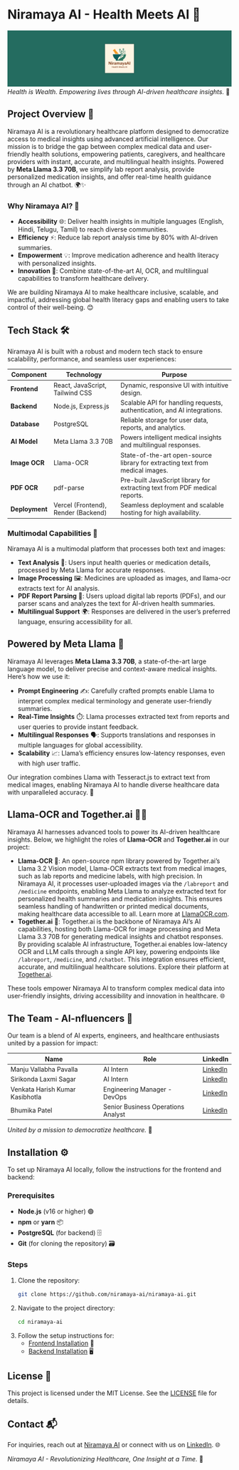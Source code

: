 # Niramaya AI - Health Meets AI 🌟

![Niramaya AI Logo](Frontend/public/github-banner-logo.png)  
*Health is Wealth. Empowering lives through AI-driven healthcare insights.* 💪

## Project Overview 📖

Niramaya AI is a revolutionary healthcare platform designed to democratize access to medical insights using advanced artificial intelligence. Our mission is to bridge the gap between complex medical data and user-friendly health solutions, empowering patients, caregivers, and healthcare providers with instant, accurate, and multilingual health insights. Powered by **Meta Llama 3.3 70B**, we simplify lab report analysis, provide personalized medication insights, and offer real-time health guidance through an AI chatbot. 🌍✨

### Why Niramaya AI? 🤔

- **Accessibility** 🌐: Deliver health insights in multiple languages (English, Hindi, Telugu, Tamil) to reach diverse communities.
- **Efficiency** ⚡: Reduce lab report analysis time by 80% with AI-driven summaries.
- **Empowerment** 💡: Improve medication adherence and health literacy with personalized insights.
- **Innovation** 🚀: Combine state-of-the-art AI, OCR, and multilingual capabilities to transform healthcare delivery.

We are building Niramaya AI to make healthcare inclusive, scalable, and impactful, addressing global health literacy gaps and enabling users to take control of their well-being. 😊

## Tech Stack 🛠️

Niramaya AI is built with a robust and modern tech stack to ensure scalability, performance, and seamless user experiences:

| **Component**         | **Technology**          | **Purpose**                                                                 |
|-----------------------|-------------------------|-----------------------------------------------------------------------------|
| **Frontend**          | React, JavaScript, Tailwind CSS | Dynamic, responsive UI with intuitive design.                              |
| **Backend**           | Node.js, Express.js     | Scalable API for handling requests, authentication, and AI integrations.    |
| **Database**          | PostgreSQL              | Reliable storage for user data, reports, and analytics.                    |
| **AI Model**          | Meta Llama 3.3 70B      | Powers intelligent medical insights and multilingual responses.            |
| **Image OCR**         | Llama-OCR               | State-of-the-art open-source library for extracting text from medical images. |
| **PDF OCR**           | pdf-parse               | Pre-built JavaScript library for extracting text from PDF medical reports. |
| **Deployment**        | Vercel (Frontend), Render (Backend) | Seamless deployment and scalable hosting for high availability.           |

### Multimodal Capabilities 🎨

Niramaya AI is a multimodal platform that processes both text and images:

- **Text Analysis** 📝: Users input health queries or medication details, processed by Meta Llama for accurate responses.
- **Image Processing** 🖼️: Medicines are uploaded as images, and llama-ocr extracts text for AI analysis.
- **PDF Report Parsing** 📄: Users upload digital lab reports (PDFs), and our parser scans and analyzes the text for AI-driven health summaries.
- **Multilingual Support** 🌍: Responses are delivered in the user’s preferred language, ensuring accessibility for all.

## Powered by Meta Llama 🦙

Niramaya AI leverages **Meta Llama 3.3 70B**, a state-of-the-art large language model, to deliver precise and context-aware medical insights. Here’s how we use it:

- **Prompt Engineering** ✍️: Carefully crafted prompts enable Llama to interpret complex medical terminology and generate user-friendly summaries.
- **Real-Time Insights** ⏱️: Llama processes extracted text from reports and user queries to provide instant feedback.
- **Multilingual Responses** 🗣️: Supports translations and responses in multiple languages for global accessibility.
- **Scalability** 📈: Llama’s efficiency ensures low-latency responses, even with high user traffic.

Our integration combines Llama with Tesseract.js to extract text from medical images, enabling Niramaya AI to handle diverse healthcare data with unparalleled accuracy. 🚀

## Llama-OCR and Together.ai 📸🔗

Niramaya AI harnesses advanced tools to power its AI-driven healthcare insights. Below, we highlight the roles of **Llama-OCR** and **Together.ai** in our project:

- **Llama-OCR** 📸: An open-source npm library powered by Together.ai’s Llama 3.2 Vision model, Llama-OCR extracts text from medical images, such as lab reports and medicine labels, with high precision. In Niramaya AI, it processes user-uploaded images via the `/labreport` and `/medicine` endpoints, enabling Meta Llama to analyze extracted text for personalized health summaries and medication insights. This ensures seamless handling of handwritten or printed medical documents, making healthcare data accessible to all. Learn more at [LlamaOCR.com](https://llamaocr.com/).
- **Together.ai** 🔗: Together.ai is the backbone of Niramaya AI’s AI capabilities, hosting both Llama-OCR for image processing and Meta Llama 3.3 70B for generating medical insights and chatbot responses. By providing scalable AI infrastructure, Together.ai enables low-latency OCR and LLM calls through a single API key, powering endpoints like `/labreport`, `/medicine`, and `/chatbot`. This integration ensures efficient, accurate, and multilingual healthcare solutions. Explore their platform at [Together.ai](https://www.together.ai/).

These tools empower Niramaya AI to transform complex medical data into user-friendly insights, driving accessibility and innovation in healthcare. 🌐

## The Team - AI-nfluencers 👥

Our team is a blend of AI experts, engineers, and healthcare enthusiasts united by a passion for impact:

| **Name**                            | **Role**                              | **LinkedIn**                           |
|-------------------------------------|---------------------------------------|----------------------------------------|
| Manju Vallabha Pavalla             | AI Intern                            | [LinkedIn](https://www.linkedin.com/in/manju-vallabha-pavalla/) |
| Sirikonda Laxmi Sagar              | AI Intern                            | [LinkedIn](https://www.linkedin.com/in/sagar-sirikonda/)       |
| Venkata Harish Kumar Kasibhotla    | Engineering Manager - DevOps         | [LinkedIn](https://www.linkedin.com/in/venkata-harish-kumar-kasibhotla/) |
| Bhumika Patel                      | Senior Business Operations Analyst   | [LinkedIn](https://www.linkedin.com/in/bhumika-patel-1021/)    |

*United by a mission to democratize healthcare.* 💙

## Installation ⚙️

To set up Niramaya AI locally, follow the instructions for the frontend and backend:

### Prerequisites

- **Node.js** (v16 or higher) 🟢
- **npm** or **yarn** 📦
- **PostgreSQL** (for backend) 🗄️
- **Git** (for cloning the repository) 🗃️

### Steps

1. Clone the repository:
   ```bash
   git clone https://github.com/niramaya-ai/niramaya-ai.git
   ```
2. Navigate to the project directory:
   ```bash
   cd niramaya-ai
   ```
3. Follow the setup instructions for:
   - [Frontend Installation](./Frontend/README.md) 📱
   - [Backend Installation](./Backend/README.md) 🖥️

## License 📜

This project is licensed under the MIT License. See the [LICENSE](./LICENSE) file for details.

## Contact 📬

For inquiries, reach out at [Niramaya AI](mailto:omanjuvallabha@gmail.com) or connect with us on [LinkedIn](https://www.linkedin.com/in/manju-vallabha-pavalla/). 🌐

*Niramaya AI - Revolutionizing Healthcare, One Insight at a Time.* 🌈
